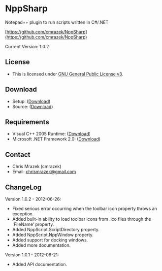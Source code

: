 # NppSharp
Notepad++ plugin to run scripts written in C#/.NET

[https://github.com/cmrazek/NppSharp](https://github.com/cmrazek/NppSharp)

Current Version: 1.0.2

## License
- This is licensed under [GNU General Public License v3](http://www.gnu.org/licenses/gpl.txt).

## Download
- Setup: ([Download](https://github.com/downloads/cmrazek/NppSharp/NppSharp_Setup_1.0.2.exe))
- Source: ([Download](https://github.com/cmrazek/NppSharp/zipball/master))

## Requirements
- Visual C++ 2005 Runtime: ([Download](http://www.microsoft.com/en-us/download/details.aspx?id=3387))
- Microsoft .NET Framework 2.0: ([Download](http://www.microsoft.com/en-us/download/details.aspx?id=19))

## Contact
- Chris Mrazek (cmrazek)
- Email: chrismrazek@gmail.com

## ChangeLog

Version 1.0.2 - 2012-06-26:
- Fixed serious error occurring when the toolbar icon property throws an exception.
- Added built-in ability to load toolbar icons from .ico files through the 'FileName' property.
- Added NppScript.ScriptDirectory property.
- Added NppScript.NppWindow property.
- Added support for docking windows.
- Added more documentation.

Version 1.0.1 - 2012-06-21:
- Added API documentation.
